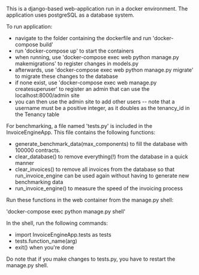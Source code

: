 This is a django-based web-application run in a docker environment. The application uses postgreSQL as a database system.

To run application:
 - navigate to the folder containing the dockerfile and run 'docker-compose build'
 - run 'docker-compose up' to start the containers
 - when running, use 'docker-compose exec web python manage.py makemigrations' to register changes in models.py
 - afterwards, use 'docker-compose exec web python manage.py migrate' to migrate these changes to the database
 - if none exist, use 'docker-compose exec web manage.py createsuperuser' to register an admin that can use the localhost:8000/admin site
 - you can then use the admin site to add other users -- note that a username must be a positive integer, as it doubles as the tenancy_id in the Tenancy table

For benchmarking, a file named 'tests.py' is included in the InvoiceEngineApp. This file contains the following functions:
- generate_benchmark_data(max_components) to fill the database with 100000 contracts.
- clear_database() to remove everything(!) from the database in a quick manner
- clear_invoices() to remove all invoices from the database so that run_invoice_engine can be used again without having to generate new benchmarking data
- run_invoice_engine() to measure the speed of the invoicing process

Run these functions in the web container from the manage.py shell: 

'docker-compose exec python manage.py shell'

In the shell, run the following commands:
- import InvoiceEngineApp.tests as tests
- tests.function_name(arg)
- exit() when you're done

Do note that if you make changes to tests.py, you have to restart the manage.py shell.